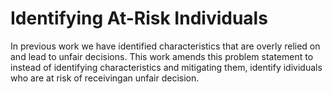 # Identifying At-Risk Individuals

In previous work we have identified characteristics that are overly relied on and lead to unfair decisions.
This work amends this problem statement to instead of identifying characteristics and mitigating them, identify idividuals who are at risk of receivingan unfair decision.
